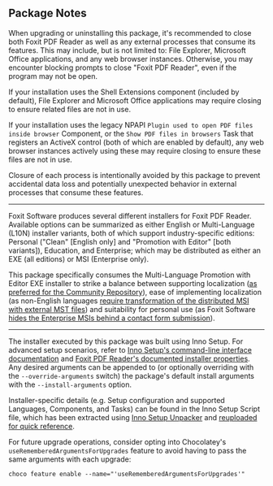 ## Package Notes

When upgrading or uninstalling this package, it's recommended to close both Foxit PDF Reader as well as any external processes that consume its features. This may include, but is not limited to: File Explorer, Microsoft Office applications, and any web browser instances. Otherwise, you may encounter blocking prompts to close "Foxit PDF Reader", even if the program may not be open.

If your installation uses the Shell Extensions component (included by default), File Explorer and Microsoft Office applications may require closing to ensure related files are not in use.

If your installation uses the legacy NPAPI `Plugin used to open PDF files inside browser` Component, or the `Show PDF files in browsers` Task that registers an ActiveX control (both of which are enabled by default), any web browser instances actively using these may require closing to ensure these files are not in use.

Closure of each process is intentionally avoided by this package to prevent accidental data loss and potentially unexpected behavior in external processes that consume these features.

---

Foxit Software produces several different installers for Foxit PDF Reader. Available options can be summarized as either English or Multi-Language (L10N) installer variants, both of which support industry-specific editions: Personal ("Clean" [English only] and "Promotion with Editor" [both variants]), Education, and Enterprise; which may be distributed as either an EXE (all editions) or MSI (Enterprise only).

This package specifically consumes the Multi-Language Promotion with Editor EXE installer to strike a balance between supporting localization ([as preferred for the Community Repository](https://docs.chocolatey.org/en-us/create/create-packages#internationalization-and-localization-of-packages)), ease of implementing localization (as non-English languages [require transformation of the distributed MSI with external MST files](https://kb.foxitsoftware.com/hc/en-us/articles/360040661411-available-language-mst-files)) and suitability for personal use (as Foxit Software [hides the Enterprise MSIs behind a contact form submission](https://kb.foxitsoftware.com/hc/en-us/articles/360040658811-Where-to-download-Foxit-PDF-Reader-with-Enterprise-Packaging-MSI-)).

---

The installer executed by this package was built using Inno Setup. For advanced setup scenarios, refer to [Inno Setup's command-line interface documentation](https://jrsoftware.org/ishelp/index.php?topic=setupcmdline) and [Foxit PDF Reader's documented installer properties](https://kb.foxitsoftware.com/hc/en-us/articles/360042663971#h_1c0c72c0-9a95-4487-8693-9d9cee861a73). Any desired arguments can be appended to (or optionally overriding with the `--override-arguments` switch) the package's default install arguments with the `--install-arguments` option.

Installer-specific details (e.g. Setup configuration and supported Languages, Components, and Tasks) can be found in the Inno Setup Script file, which has been extracted using [Inno Setup Unpacker](https://community.chocolatey.org/packages/innounp) and [reuploaded for quick reference](https://github.com/brogers5/chocolatey-package-foxitreader/tree/v2024.3.0.26795/install_script.iss).

For future upgrade operations, consider opting into Chocolatey's `useRememberedArgumentsForUpgrades` feature to avoid having to pass the same arguments with each upgrade:

```shell
choco feature enable --name="'useRememberedArgumentsForUpgrades'"
```
